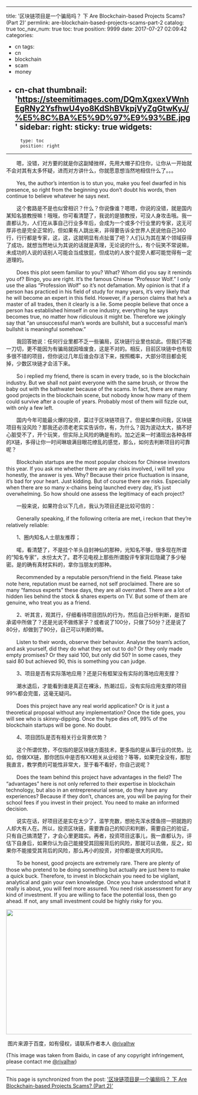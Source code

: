 
---
title: '区块链项目是一个骗局吗？ 下 Are Blockchain-based Projects Scams? (Part 2)'
permlink: are-blockchain-based-projects-scams-part-2
catalog: true
toc_nav_num: true
toc: true
position: 9999
date: 2017-07-27 02:09:42
categories:
- cn
tags:
- cn
- blockchain
- scam
- money
- cn-chat
thumbnail: 'https://steemitimages.com/DQmXgxexVWnhEgRNy2YsfhwU4yo8KdShBVkpjVyZgGtwKyJ/%E5%8C%BA%E5%9D%97%E9%93%BE.jpg'
sidebar:
    right:
        sticky: true
widgets:
    -
        type: toc
        position: right
---


<html>
<p>　　嗯，没错，对方要的就是你这副矮挫样，先用大帽子扣住你，让你从一开始就不会对其有太多怀疑，进而对方讲什么，你就愿意想当然地相信什么了。。。</p>
<p>　　Yes, the author’s intention is to stun you, make you feel dwarfed in his presence, so right from the beginning you don’t doubt his words, then continue to believe whatever he says next.</p>
<p>　　这个套路是不是也似曾相识？什么？你说像谁？嗯嗯，你说的没错，就是国内某知名狼教授嘛！哦哦，你可看清楚了，我说的是狼教授，可没人身攻击哦。我一直都认为，人们在从事自己行业多年后，会成为一个或多个行业里的专家，这无可厚非也是完全正常的，但如果有人跳出来，非得要告诉全世界人民说他自己360行，行行都是专家，这，这，这就明显有点扯蛋了吧？人们认为其在某个领域获得了成功，就想当然地认为其说的话就是真理，无论说的什么，有个玩笑不常说嘛，未成功的人说的话别人可能会当成放屁，但成功的人放个屁旁人都可能觉得有一定道理的。</p>
<p>　　Does this plot seem familiar to you? What? Whom did you say it reminds you of? Bingo, you are right. It’s the famous Chinese “Professor Wolf.” I only use the alias “Profession Wolf” so it’s not defamation. My opinion is that if a person has practiced in his field of study for many years, it’s very likely that he will become an expert in this field. However, if a person claims that he’s a master of all trades, then it clearly is a lie. Some people believe that once a person has established himself in one industry, everything he says becomes true, no matter how ridiculous it might be. Therefore we jokingly say that “an unsuccessful man’s words are bullshit, but a successful man’s bullshit is meaningful somehow.”</p>
<p>　　我回答她说：任何行业里都不乏一些骗局，区块链行业里也如此。但我们不能一刀切，更不能因为有骗局就因噎废食，这是不对的。相反，目前区块链中也有较多很不错的项目，但你说过几年后谁会存活下来，按照概率，大部分项目都会死掉，少数区块链才会活下来。</p>
<p>　　So i replied my friend, there is scam in every trade, so is the blockchain industry. But we shall not paint everyone with the same brush, or throw the baby out with the bathwater because of the scams. In fact, there are many good projects in the blockchain scene, but nobody know how many of them could survive after a couple of years. Probably most of them will fizzle out, with only a few left.</p>
<p>　　国内今年可能最火爆的投资，莫过于区块链项目了。但是如果你问我，区块链项目有没风险？那我还必须老老实实告诉你，有，为什么？因为波动太大，搞不好心脏受不了，开个玩笑，但实际上风险的确是有的。加之近来一时涌现出各种各样的X链，多得让你一时间琳琅满目眼花缭乱的感觉，那么，如何去判断项目的可靠呢？</p>
<p>　　Blockchain startups are the most popular choices for Chinese investors this year. If you ask me whether there are any risks involved, i will tell you honestly, the answer is yes. Why? Because their price fluctuation is insane, it’s bad for your heart. Just kidding. But of course there are risks. Especially when there are so many x-chains being launched every day, it’s just overwhelming. So how should one assess the legitimacy of each project?</p>
<p>　　一般来说，如果符合以下几点，我认为项目还是比较可信的：</p>
<p>　　Generally speaking, if the following criteria are met, i reckon that they’re relatively reliable:</p>
<p>　　1、圈内知名人士朋友推荐；</p>
<p>　　喏，看清楚了，不是挂个羊头自封神仙的那种，光知名不够，很多现在所谓的“知名专家”，水份太大了。君不见电视上那些所谓股评专家背后隐藏了多少秘密。是的确有真材实料的，拿你当朋友的那种。</p>
<p>　　Recommended by a reputable person/friend in the field. Please take note here, reputation must be earned, not self proclaimed. There are so many “famous experts” these days, they are all overrated. There are a lot of hidden lies behind the stock &amp; shares experts on TV. But some of them are genuine, who treat you as a friend.</p>
<p>　　2、听其言，观其行，仔细看待项目团队的行为，然后自己分析判断，是否如承诺中所做了？还是光说不做练家子？或者说了100分，只做了50分？还是说了80分，却做到了90分，自己可以判断的嘛。</p>
<p>　　Listen to their words, observe their behavior. Analyse the team’s action, and ask yourself, did they do what they set out to do? Or they only made empty promises? Or they said 100, but only did 50? In some cases, they said 80 but achieved 90, this is something you can judge.</p>
<p>　　3、项目是否有实际落地应用？还是只有框架没有实际的落地应用支撑？</p>
<p>　　潮水退后，才能看到谁是真正在裸泳，热潮过后，没有实际应用支撑的项目99%都会完蛋，这毫无疑问。</p>
<p>　　Does this project have any real world application? Or is it just a theoretical proposal without any implementation? Once the tide goes, you will see who is skinny-dipping. Once the hype dies off, 99% of the blockchain startups will be gone. No doubt.</p>
<p>　　4、项目团队是否有相关行业背景优势？</p>
<p>　　这个所谓优势，不仅指的是区块链方面技术，更多指的是从事行业的优势。比如，你做XX链，那你团队中是否有XX相关从业经验？等等，如果完全没有，那恕我直言，教学费的可能性非常大，至于看不看好，你自己说呢？</p>
<p>　　Does the team behind this project have advantages in the field? The “advantages” here is not only referred to their expertise in blockchain technology, but also in an entrepreneurial sense, do they have any experiences? Because if they don’t, chances are, you will be paying for their school fees if you invest in their project. You need to make an informed decision.</p>
<p>　　说实在话，好项目还是实在太少了，滥竽充数，想抢先浑水摸鱼捞一把就跑的人却大有人在。所以，投资区块链，需要靠自己的知识和判断，需要自己的验证，只有自己搞清楚了，才会心里更踏实。再者，投资项目这事儿，我一直都认为，评估下自身后，如果你认为自己能接受其回报背后的风险，那就可以去做，反之，如果你不能接受其背后的风险，那么再小的投资，对你都是很大的风险。</p>
<p>　　To be honest, good projects are extremely rare. There are plenty of those who pretend to be doing something but actually are just here to make a quick buck. Therefore, to invest in blockchain you need to be vigilant, analytical and gain your own knowledge. Once you have understood what it really is about, you will feel more assured. You need risk assessment for any kind of investment. If you are willing to face the potential loss, then go ahead. If not, any small investment could be highly risky for you.</p>
<p><img src="https://steemitimages.com/DQmXgxexVWnhEgRNy2YsfhwU4yo8KdShBVkpjVyZgGtwKyJ/%E5%8C%BA%E5%9D%97%E9%93%BE.jpg" width="510" height="339"/></p>
<p>&nbsp;图片来源于百度，如有侵权，请联系作者本人 <a href="https://steemit.com/@rivalhw">@rivalhw</a>&nbsp;</p>
<p>(This image was taken from Baidu, in case of any copyright infringement, please contact me <a href="https://steemit.com/@rivalhw">@rivalhw</a>)&nbsp;&nbsp;</p>
</html>

- - -

This page is synchronized from the post: ['区块链项目是一个骗局吗？ 下 Are Blockchain-based Projects Scams? (Part 2)'](https://steemit.com/@rivalhw/are-blockchain-based-projects-scams-part-2)
